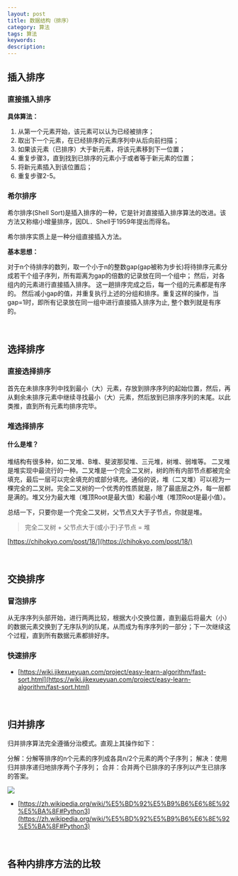 ```yaml
---
layout: post
title: 数据结构（排序）
category: 算法
tags: 算法
keywords:
description:
---
```





## 插入排序

### 直接插入排序

**具体算法：**

1. 从第一个元素开始，该元素可以认为已经被排序；
2. 取出下一个元素，在已经排序的元素序列中从后向前扫描；
3. 如果该元素（已排序）大于新元素，将该元素移到下一位置；
4. 重复步骤3，直到找到已排序的元素小于或者等于新元素的位置；
5. 将新元素插入到该位置后；
6. 重复步骤2-5。


### 希尔排序

希尔排序(Shell Sort)是插入排序的一种，它是针对直接插入排序算法的改进。该方法又称缩小增量排序，因DL．Shell于1959年提出而得名。

希尔排序实质上是一种分组直接插入方法。

**基本思想：**

对于n个待排序的数列，取一个小于n的整数gap(gap被称为步长)将待排序元素分成若干个组子序列，所有距离为gap的倍数的记录放在同一个组中；
然后，对各组内的元素进行直接插入排序。 这一趟排序完成之后，每一个组的元素都是有序的。
然后减小gap的值，并重复执行上述的分组和排序。重复这样的操作，当gap=1时，即所有记录放在同一组中进行直接插入排序为止, 整个数列就是有序的。

<br/>

## 选择排序

### 直接选择排序

首先在未排序序列中找到最小（大）元素，存放到排序序列的起始位置，然后，再从剩余未排序元素中继续寻找最小（大）元素，然后放到已排序序列的末尾。以此类推，直到所有元素均排序完毕。

### 堆选择排序

#### 什么是堆？

堆结构有很多种，如二叉堆、B堆、斐波那契堆、三元堆，树堆、弱堆等。
二叉堆是堆实现中最流行的一种。二叉堆是一个完全二叉树，树的所有内部节点都被完全填充，最后一层可以完全填充的或部分填充。通俗的说，堆（二叉堆）可以视为一棵完全的二叉树。完全二叉树的一个优秀的性质就是，除了最底层之外，每一层都是满的。堆又分为最大堆（堆顶Root是最大值）和最小堆（堆顶Root是最小值）。 

总结一下，只要你是一个完全二叉树，父节点又大于子节点，你就是堆。

> 完全二叉树 + 父节点大于(或小于)子节点 = 堆

[https://chihokyo.com/post/18/](https://chihokyo.com/post/18/)

<br/>

## 交换排序

### 冒泡排序

从无序序列头部开始，进行两两比较，根据大小交换位置，直到最后将最大（小）的数据元素交换到了无序队列的队尾，从而成为有序序列的一部分；下一次继续这个过程，直到所有数据元素都排好序。

### 快速排序

- [https://wiki.jikexueyuan.com/project/easy-learn-algorithm/fast-sort.html](https://wiki.jikexueyuan.com/project/easy-learn-algorithm/fast-sort.html)

<br/>

## 归并排序


归并排序算法完全遵循分治模式。直观上其操作如下：

分解：分解等排序的n个元素的序列成各具n/2个元素的两个子序列；
解决：使用归并排序递归地排序两个子序列；
合并：合并两个已排序的子序列以产生已排序的答案。


![](https://upload.wikimedia.org/wikipedia/commons/thumb/c/cc/Merge-sort-example-300px.gif/220px-Merge-sort-example-300px.gif)



- [https://zh.wikipedia.org/wiki/%E5%BD%92%E5%B9%B6%E6%8E%92%E5%BA%8F#Python3](https://zh.wikipedia.org/wiki/%E5%BD%92%E5%B9%B6%E6%8E%92%E5%BA%8F#Python3)

<br/>

## 各种内排序方法的比较

